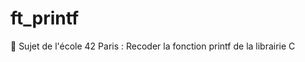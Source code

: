 # ft_printf
:construction:
Sujet de l'école 42 Paris : Recoder la fonction printf de la librairie C

